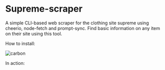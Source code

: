 # Supreme-scraper
A simple CLI-based web scraper for the clothing site supreme using cheerio, node-fetch and prompt-sync. Find basic information on any item on their site using this tool.

How to install:

![carbon](https://user-images.githubusercontent.com/66625166/126553581-bec040ef-6730-4c91-ad03-d1a7776b34fe.png)

In action:





